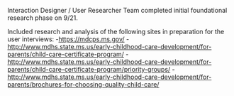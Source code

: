 Interaction Designer / User Researcher Team completed initial foundational research phase on 9/21.

Included research and analysis of the following sites in preparation for the user interviews:
-https://mdcps.ms.gov/
-http://www.mdhs.state.ms.us/early-childhood-care-development/for-parents/child-care-certificate-program/
-http://www.mdhs.state.ms.us/early-childhood-care-development/for-parents/child-care-certificate-program/priority-groups/
-http://www.mdhs.state.ms.us/early-childhood-care-development/for-parents/brochures-for-choosing-quality-child-care/
